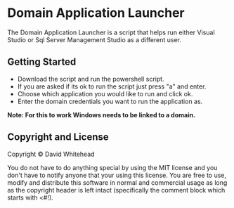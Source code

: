 # Domain Application Launcher

The Domain Application Launcher is a script that helps run either Visual Studio or Sql Server Management Studio as a different user.

## Getting Started
* Download the script and run the powershell script.
* If you are asked if its ok to run the script just press "a" and enter.
* Choose which application you would like to run and click ok.
* Enter the domain credentials you want to run the application as.

**Note: For this to work Windows needs to be linked to a domain.**

## Copyright and License
Copyright &copy; David Whitehead

You do not have to do anything special by using the MIT license and you don't have to notify anyone that your using this license. You are free to use, modify and distribute this software in normal and commercial usage as long as the copyright header is left intact (specifically the comment block which starts with <#!).
